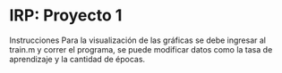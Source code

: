 # IRP: Proyecto 1
Instrucciones
Para la visualización de las gráficas se debe ingresar al train.m y correr el programa, se puede modificar datos como la tasa de aprendizaje y la cantidad de épocas.

